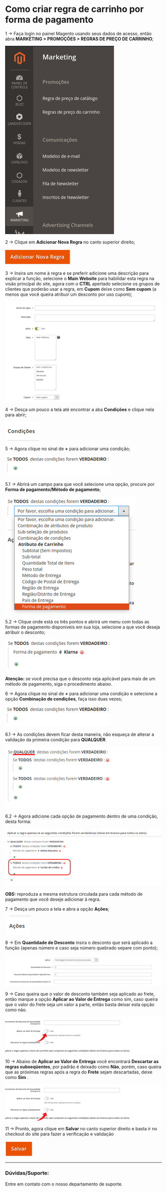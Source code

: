 # Como criar regra de carrinho por forma de pagamento

1 -> Faça login no painel Magento usando seus dados de acesso, então abra **MARKETING > PROMOÇÕES > REGRAS DE PREÇO DE CARRINHO**;

![regra_de_preço](https://github.com/Oficina-do-Dev/Tutoriais/blob/main/Magento_2/025%20-%20Criando%20regra%20de%20carrinho%20por%20forma%20de%20pagamento/images/image1.png)

2 -> Clique em **Adicionar Nova Regra** no canto superior direito;

![regra_de_preço](https://github.com/Oficina-do-Dev/Tutoriais/blob/main/Magento_2/025%20-%20Criando%20regra%20de%20carrinho%20por%20forma%20de%20pagamento/images/image2.png)

3 -> Insira um nome à regra e se preferir adicione uma descrição para explicar a função, selecione o **Main Website** para habilidar esta regra na visão principal do site, agora com o **CTRL** apertado selecione os grupos de clientes que poderão usar a regra, em **Cupom** deixe como **Sem cupom** (a menos que você queira atribuir um desconto por uso cupom);

![regra_de_preço](https://github.com/Oficina-do-Dev/Tutoriais/blob/main/Magento_2/025%20-%20Criando%20regra%20de%20carrinho%20por%20forma%20de%20pagamento/images/image3.png)

4 -> Desça um pouco a tela até encontrar a aba **Condições** e clique nela para abrir;

![regra_de_preço](https://github.com/Oficina-do-Dev/Tutoriais/blob/main/Magento_2/025%20-%20Criando%20regra%20de%20carrinho%20por%20forma%20de%20pagamento/images/image4.png)

5 -> Agora clique no sinal de **+** para adicionar uma condição; 

![regra_de_preço](https://github.com/Oficina-do-Dev/Tutoriais/blob/main/Magento_2/025%20-%20Criando%20regra%20de%20carrinho%20por%20forma%20de%20pagamento/images/image5.png)

5.1 -> Abrirá um campo para que você selecione uma opção, procure por **Forma de pagamento/Método de pagamento**;

![regra_de_preço](https://github.com/Oficina-do-Dev/Tutoriais/blob/main/Magento_2/025%20-%20Criando%20regra%20de%20carrinho%20por%20forma%20de%20pagamento/images/image6.png)

5.2 -> Clique onde está os três pontos e abrirá um menu com todas as formas de pagamento disponiveis em sua loja, selecione a que você deseja atribuir o desconto;

![regra_de_preço](https://github.com/Oficina-do-Dev/Tutoriais/blob/main/Magento_2/025%20-%20Criando%20regra%20de%20carrinho%20por%20forma%20de%20pagamento/images/image7.png)

**Atenção:** se você precisa que o desconto seja aplicável para mais de um método de pagamento, siga o procedimento abaixo.

6 -> Agora clique no sinal de **+** para adicionar uma condição e selecione a opção **Combinação de condições**, faça isso duas vezes; 

![regra_de_preço](https://github.com/Oficina-do-Dev/Tutoriais/blob/main/Magento_2/025%20-%20Criando%20regra%20de%20carrinho%20por%20forma%20de%20pagamento/images/image5.png)

6.1 -> As condições devem ficar desta maneira, não esqueça de alterar a validação da primeira condição para **QUALQUER**.

![regra_de_preço](https://github.com/Oficina-do-Dev/Tutoriais/blob/main/Magento_2/025%20-%20Criando%20regra%20de%20carrinho%20por%20forma%20de%20pagamento/images/image13.png)

6.2 -> Agora adicione cada opção de pagamento dentro de uma condição, desta forma:

![regra_de_preço](https://github.com/Oficina-do-Dev/Tutoriais/blob/main/Magento_2/025%20-%20Criando%20regra%20de%20carrinho%20por%20forma%20de%20pagamento/images/image14.png)

**OBS:** reproduza a mesma estrutura circulada para cada método de pagamento que você deseje adicionar à regra.

7 -> Desça um pouco a tela e abra a opção **Ações**;

![regra_de_preço](https://github.com/Oficina-do-Dev/Tutoriais/blob/main/Magento_2/025%20-%20Criando%20regra%20de%20carrinho%20por%20forma%20de%20pagamento/images/image8.png)

8 -> Em **Quantidade de Desconto** insira o desconto que será aplicado a função (apenas número e caso seja número quebrado separe com ponto);

![regra_de_preço](https://github.com/Oficina-do-Dev/Tutoriais/blob/main/Magento_2/025%20-%20Criando%20regra%20de%20carrinho%20por%20forma%20de%20pagamento/images/image9.png)

9 -> Caso queira que o valor de desconto também seja aplicado ao frete, então marque a opção **Aplicar ao Valor de Entrega** como sim, caso queira que o valor do frete seja um valor a parte, então basta deixar esta opção como não.

![regra_de_preço](https://github.com/Oficina-do-Dev/Tutoriais/blob/main/Magento_2/025%20-%20Criando%20regra%20de%20carrinho%20por%20forma%20de%20pagamento/images/image10.png)

10 -> Abaixo de **Aplicar ao Valor de Entrega** você encontrará **Descartar as regras subseqüentes**, por padrão é deixado como **Não**, porém, caso queira que as próximas regras após a regra do **Frete** sejam descartadas, deixe como **Sim** .

![regra_de_preço](https://github.com/Oficina-do-Dev/Tutoriais/blob/main/Magento_2/025%20-%20Criando%20regra%20de%20carrinho%20por%20forma%20de%20pagamento/images/image11.png)

11 -> Pronto, agora clique em **Salvar** no canto superior direito e basta ir no checkout do site para fazer a verificação e validação

![regra_de_preço](https://github.com/Oficina-do-Dev/Tutoriais/blob/main/Magento_2/025%20-%20Criando%20regra%20de%20carrinho%20por%20forma%20de%20pagamento/images/image12.png)

<hr>

### Dúvidas/Suporte:
Entre em contato com o nosso departamento de suporte.